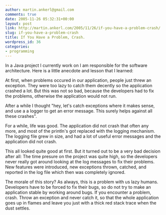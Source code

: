 ```yaml
---
author: martin.ankerl@gmail.com
comments: true
date: 2005-11-26 05:32:31+00:00
layout: post
link: http://martin.ankerl.com/2005/11/26/if-you-have-a-problem-crash/
slug: if-you-have-a-problem-crash
title: If You Have a Problem, Crash.
wordpress_id: 36
categories:
- programming
---
```


In a Java project I currently work on I am responsible for the software architecture. Here is a little anecdote and lesson that I learned:

At first, when problems occured in our application, people just threw an exception. They were too lazy to catch them decently so the application crashed a lot. But this was not so bad, because the developers had to fix the problems, otherwise the application would not run.

After a while I thought "hey, let's catch exceptions where it makes sense, and use a a logger to get an error message. This surely helps against all these crashes".

For a while, life was good. The application did not crash that often any more, and most of the println's got replaced with the logging mechanism. The logging file grew in size, and had a lot of useful error messages and the application did not crash.

This all looked quite good at first. But it turned out to be a very bad decision after all: The time presure on the project was quite high, so the developers never really got around looking at the log messages to fix their problems. New features were introduced, new exceptions thrown, catched, and reported in the log file which then was completely ignored.

The morale of this story? As always, this is a problem with us lazy humans. Developers have to be forced to fix their bugs, so do not try to make an application stable by working around bugs. If you encounter a problem, crash. Throw an exception and never catch it, so that the whole application goes up in flames and leave you just with a thick red stack trace when the dust settles.
